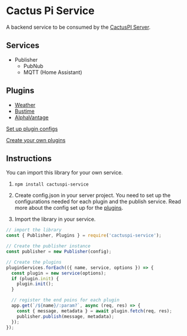 # Cactus Pi Service

A backend service to be consumed by the [CactusPI Server](https://github.com/dannielum/cactuspi-server).

## Services

- Publisher
  - PubNub
  - MQTT (Home Assistant)

## Plugins

- [Weather](./plugins/weather/)
- [Bustime](./plugins/bustime/)
- [AlphaVantage](./plugins/alphavantage/)

[Set up plugin configs](./plugins/#Plugin-Configs)

[Create your own plugins](./plugins/#Create-Your-Own-Plugins)

## Instructions

You can import this library for your own service.

1. `npm install cactuspi-service`

2. Create config.json in your server project. You need to set up the configurations needed for each plugin and the publish service. Read more about the config set up for the [plugins](./plugins/#Plugin-Configs).

3. Import the library in your service.

```js
// import the library
const { Publisher, Plugins } = require('cactuspi-service');

// Create the publisher instance
const publisher = new Publisher(config);

// Create the plugins
pluginServices.forEach(({ name, service, options }) => {
  const plugin = new service(options);
  if (plugin.init) {
    plugin.init();
  }

  // register the end poins for each plugin
  app.get(`/${name}/:param?`, async (req, res) => {
    const { message, metadata } = await plugin.fetch(req, res);
    publisher.publish(message, metadata);
  });
});
```
